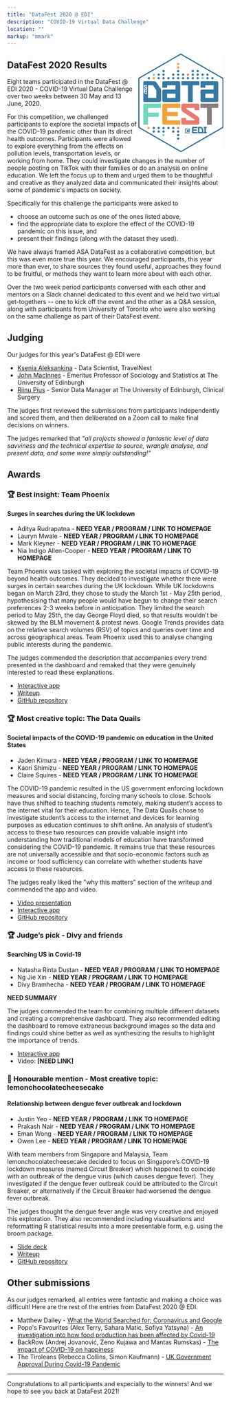 ```yaml
---
title: "DataFest 2020 @ EDI"
description: "COVID-19 Virtual Data Challenge"
location: ""
markup: "mmark"
---
```


<img src="img/df-edi-logo-light.png" width="200px" alt="DataFest @ EDI logo" align="right">

## DataFest 2020 Results

Eight teams participated in the DataFest @ EDI 2020 - COVID-19 Virtual Data Challenge over two weeks between 30 May and 13 June, 2020. 

For this competition, we challenged participants to explore the societal impacts of the COVID-19 pandemic other than its direct health outcomes. Participants were allowed to explore everything from the effects on pollution levels, transportation levels, or working from home. They could investigate changes in the number of people posting on TikTok with their families or do an analysis on online education. We left the focus up to them and urged them to be thoughtful and creative as they analyzed data and communicated their insights about some of pandemic's impacts on society.

Specifically for this challenge the participants were asked to

- choose an outcome such as one of the ones listed above,
- find the appropriate data to explore the effect of the COVID-19 pandemic on this issue, and
- present their findings (along with the dataset they used).

We have always framed ASA DataFest as a collaborative competition, but this was even more true this year. We encouraged participants, this year more than ever, to share sources they found useful, approaches they found to be fruitful, or methods they want to learn more about with each other.

Over the two week period participants conversed with each other and mentors on a Slack channel dedicated to this event and we held two virtual get-togethers -- one to kick off the event and the other as a Q&A session, along with participants from University of Toronto who were also working on the same challenge as part of their DataFest event.

## Judging

Our judges for this year's DataFest @ EDI were

- [Ksenia Aleksankina](https://www.linkedin.com/in/ksenia-aleksankina-62816980/) - Data Scientist, TravelNest
- [John MacInnes](http://www.sps.ed.ac.uk/q-step/about_us/people/macinnes_john) - Emeritus Professor of Sociology and Statistics at The University of Edinburgh
- [Riinu Pius](https://www.riinu.me/) - Senior Data Manager at The University of Edinburgh, Clinical Surgery

The judges first reviewed the submissions from participants independently and scored them, and then deliberated on a Zoom call to make final decisions on winners. 

The judges remarked that *"all projects showed a fantastic level of data savviness and the technical expertise to source, wrangle analyse, and present data, and some were simply outstanding!"*

## Awards

### 🏆 Best insight: Team Phoenix

#### Surges in searches during the UK lockdown

- Aditya Rudrapatna - **NEED YEAR / PROGRAM / LINK TO HOMEPAGE**
- Lauryn Mwale - **NEED YEAR / PROGRAM / LINK TO HOMEPAGE**
- Mark Kleyner - **NEED YEAR / PROGRAM / LINK TO HOMEPAGE**
- Nia Indigo Allen-Cooper - **NEED YEAR / PROGRAM / LINK TO HOMEPAGE**

Team Phoenix was tasked with exploring the societal impacts of COVID-19 beyond health outcomes. They decided to investigate whether there were surges in certain searches during the UK lockdown. While UK lockdowns began on March 23rd, they chose to study the March 1st - May 25th period, hypothesising that many people would have begun to change their search preferences 2-3 weeks before in anticipation. They limited the search period to May 25th, the day George Floyd died, so that results wouldn’t be skewed by the BLM movement & protest news. Google Trends provides data on the relative search volumes (RSV) of topics and queries over time and across geographical areas. Team Phoenix used this to analyse changing public interests during the pandemic.

The judges commended the description that accompanies every trend presented in the dashboard and remaked that they were genuinely interested to read these explanations.

- [Interactive app](https://phoenix-datafest.herokuapp.com) 
- [Writeup](https://github.com/datafest-edi/datafest-2020/tree/master/project-08)
- [GitHub repository](https://github.com/aditya101099/Edi-DataFest-2020)


### 🏆 Most creative topic: The Data Quails

#### Societal impacts of the COVID-19 pandemic on education in the United States

- Jaden Kimura - **NEED YEAR / PROGRAM / LINK TO HOMEPAGE**
- Kaori Shimizu - **NEED YEAR / PROGRAM / LINK TO HOMEPAGE**
- Claire Squires - **NEED YEAR / PROGRAM / LINK TO HOMEPAGE**

The COVID-19 pandemic resulted in the US government enforcing lockdown measures and social distancing, forcing many schools to close. Schools have thus shifted to teaching students remotely, making student’s access to the internet vital for their education. Hence, The Data Quails chose to investigate student’s access to the internet and devices for learning purposes as education continues to shift online. An analysis of student’s access to these two resources can provide valuable insight into understanding how traditional models of education have transformed considering the COVID-19 pandemic. It remains true that these resources are not universally accessible and that socio-economic factors such as income or food sufficiency can correlate with whether students have access to these resources.

The judges really liked the "why this matters" section of the writeup and commended the app and video.

- [Video presentation](https://www.youtube.com/watch?v=ey_PL0gF-oY)
- [Interactive app](https://datafest2020.shinyapps.io/TheDataQuails)
- [GitHub repository](https://github.com/clairesquires99/TheDataQuails)


### 🏆 Judge’s pick - Divy and friends	

#### Searching US in Covid-19

- Natasha Rinta Dustan - **NEED YEAR / PROGRAM / LINK TO HOMEPAGE**
- Ng Jie Xin - **NEED YEAR / PROGRAM / LINK TO HOMEPAGE**
- Divy Bramhecha - **NEED YEAR / PROGRAM / LINK TO HOMEPAGE**

**NEED SUMMARY**

The judges commended the team for combining multiple different datasets and creating a comprehensive dashboard. They also recommended editing the dashboard to remove extraneous background images so the data and findings could shine better as well as synthesizing the results to highlight the importance of trends.

- [Interactive app](https://public.tableau.com/profile/divy.bramhecha#!/vizhome/SearchingusinCovid-19_/Dashboard1)
- Video: **[NEED LINK]**

### 🏅 Honourable mention - Most creative topic: lemonchocolatecheesecake

#### Relationship between dengue fever outbreak and lockdown

- Justin Yeo - **NEED YEAR / PROGRAM / LINK TO HOMEPAGE**
- Prakash Nair - **NEED YEAR / PROGRAM / LINK TO HOMEPAGE**
- Eman Wong - **NEED YEAR / PROGRAM / LINK TO HOMEPAGE**
- Owen Lee - **NEED YEAR / PROGRAM / LINK TO HOMEPAGE**

With team members from Singapore and Malaysia, Team lemonchocolatecheesecake decided to focus on Singapore’s COVID-19 lockdown measures (named Circuit Breaker) which happened to coincide with an outbreak of the dengue virus (which causes dengue fever). They investigated if the dengue fever outbreak could be attributed to the Circuit Breaker, or alternatively if the Circuit Breaker had worsened the dengue fever outbreak.

The judges thought the dengue fever angle was very creative and enjoyed this exploration. They also recommended including visualisations and reformatting R statistical results into a more presentable form, e.g. using the broom package.

- [Slide deck](https://github.com/datafest-edi/datafest-2020/blob/master/project-03/presentation.pdf)
- [Writeup](https://github.com/datafest-edi/datafest-2020/blob/master/project-03/writeup.pdf)
- [GitHub repository](https://github.com/w0en/datafest2020)

  
## Other submissions

As our judges remarked, all entries were fantastic and making a choice was difficult! Here are the rest of the entries from DataFest 2020 @ EDI. 

- Matthew Dailey - [What the World Searched for; Coronavirus and Google](https://github.com/datafest-edi/datafest-2020/tree/master/project-01)
- Popo's Favourites (Alex Terry, Sahara Matic, Sofiya Yatsyna) - [An investigation into how food production has been affected by Covid-19](https://github.com/datafest-edi/datafest-2020/tree/master/project-02)
- BackRow (Andrej Jovanović, Zeno Kujawa and Mantas Rumskas) - [The impact of COVID-19 on happiness](https://github.com/datafest-edi/datafest-2020/tree/master/project-04)
- The Tiroleans (Rebecca Collins, Simon Kaufmann) - [UK Government Approval During Covid-19 Pandemic](https://github.com/datafest-edi/datafest-2020/tree/master/project-07)

---

Congratulations to all participants and especially to the winners! And we hope to see you back at DataFest 2021!
